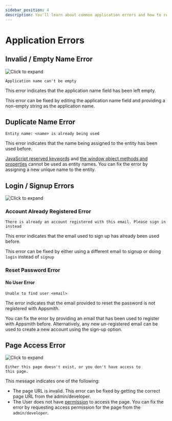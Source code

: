```yaml
---
sidebar_position: 4
description: You'll learn about common application errors and how to resolve them on Appsmith.
---
```

# Application Errors

## Invalid / Empty Name Error

![Click to expand](/img/application-name-error.png)

```
Application name can't be empty
```

This error indicates that the application name field has been left empty.

This error can be fixed by editing the application name field and providing a non-empty string as the application name.

## Duplicate Name Error

```
Entity name: <name> is already being used
```

This error indicates that the name being assigned to the entity has been used before.

[JavaScript reserved keywords](https://www.w3schools.com/js/js\_reserved.asp) and [the window object methods and properties](https://www.w3schools.com/jsref/obj\_window.asp) cannot be used as entity names. You can fix the error by assigning a new unique name to the entity.

## Login / Signup Errors

![Click to expand](/img/signup-error.png)

### Account Already Registered Error

```
There is already an account registered with this email. Please sign in instead
```

This error indicates that the email used to sign up has already been used before.

This error can be fixed by either using a different email to signup or doing `login` instead of `signup`

### Reset Password Error

#### No User Error

```
Unable to find user <email>
```

The error indicates that the email provided to reset the password is not registered with Appsmith.

You can fix the error by providing an email that has been used to register with Appsmith before. Alternatively, any new un-registered email can be used to create a new account using the sign-up option.

## Page Access Error

![Click to expand](/img/page-not-found-error.png)

```
Either this page doesn't exist, or you don't have access to
this page.
```

This message indicates one of the following:

* The page URL is invalid. This error can be fixed by getting the correct page URL from the admin/developer.
* The User does not have [permission](/advanced-concepts/access-control) to access the page. You can fix the error by requesting access permission for the page from the `admin/developer`.
